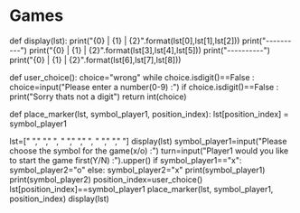 # Games
def display(lst):
    print("{0} | {1} | {2}".format(lst[0],lst[1],lst[2]))
    print("----------")
    print("{0} | {1} | {2}".format(lst[3],lst[4],lst[5]))
    print("----------")
    print("{0} | {1} | {2}".format(lst[6],lst[7],lst[8]))


def user_choice():
    choice="wrong"
    while choice.isdigit()==False :
        choice=input("Please enter a number(0-9) :")
        if choice.isdigit()==False :
            print("Sorry thats not a digit")
    return int(choice)

def place_marker(lst, symbol_player1, position_index):
    lst[position_index] = symbol_player1

lst=[" "," "," ",
     " "," "," ",
     " "," "," "]
display(lst)
symbol_player1=input("Please choose the symbol for the game(x/o) :")
turn=input("Player1 would you like to start the game first(Y/N) :").upper()
if symbol_player1=="x":
    symbol_player2="o"
else:
    symbol_player2="x"
print(symbol_player1)
print(symbol_player2)
position_index=user_choice()
lst[position_index]==symbol_player1
place_marker(lst, symbol_player1, position_index)
display(lst)
